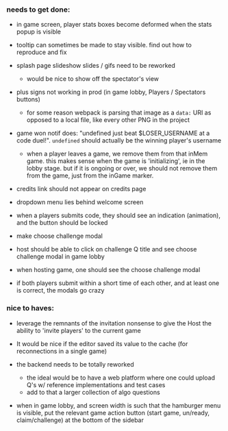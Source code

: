 ### needs to get done:
* in game screen, player stats boxes become deformed when the stats popup is visible

* tooltip can sometimes be made to stay visible. find out how to reproduce and fix

* splash page slideshow slides / gifs need to be reworked
  - would be nice to show off the spectator's view

* plus signs not working in prod (in game lobby, Players / Spectators buttons)
  - for some reason webpack is parsing that image as a `data:` URI as opposed to a local file, like every other PNG in the project

* game won notif does: "undefined just beat $LOSER_USERNAME at a code duel!". `undefined` should actually be the winning player's username
  - when a player leaves a game, we remove them from that inMem game. this makes sense when the game is 'initializing', ie in the lobby stage. but if it is ongoing or over, we should not remove them from the game, just from the inGame marker. 

* credits link should not appear on credits page

* dropdown menu lies behind welcome screen

* when a players submits code, they should see an indication (animation), and the button should be locked

* make choose challenge modal
* host should be able to click on challenge Q title and see choose challenge modal in game lobby
* when hosting game, one should see the choose challenge modal

* if both players submit within a short time of each other, and at least one is correct, the modals go crazy

### nice to haves:
* leverage the remnants of the invitation nonsense to give the Host the ability to 'invite players' to the current game

* It would be nice if the editor saved its value to the cache (for reconnections in a single game)

* the backend needs to be totally reworked
    - the ideal would be to have a web platform where one could upload Q's w/ reference implementations and test cases
    - add to that a larger collection of algo questions

* when in game lobby, and screen width is such that the hamburger menu is visible, put the relevant game action button (start game, un/ready, claim/challenge) at the bottom of the sidebar